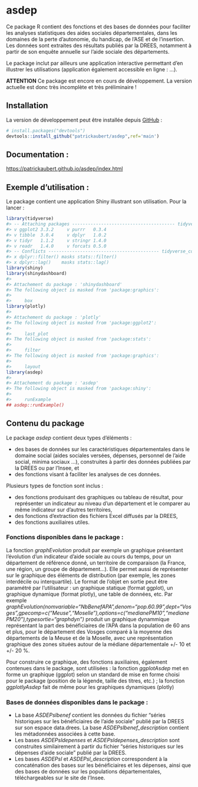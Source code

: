 
<!-- README.md is generated from README.Rmd. Please edit that file -->

# asdep

<!-- badges: start -->

<!-- badges: end -->

Ce package R contient des fonctions et des bases de données pour
faciliter les analyses statistiques des aides sociales départementales,
dans les domaines de la perte d’autonomie, du handicap, de l’ASE et de
l’insertion. Les données sont extraites des résultats publiés par la
DREES, notamment à partir de son enquête annuelle sur l’aide sociale des
départements.

Le package inclut par ailleurs une application interactive permettant
d’en illustrer les utilisations (application également accessible en
ligne : …).

**ATTENTION** Ce package est encore en cours de développement. La
version actuelle est donc très incomplète et très préliminaire \!

## Installation

La version de développement peut être installée depuis
[GitHub](https://github.com/patrickaubert/asdep) :

``` r
# install.packages("devtools")
devtools::install_github("patrickaubert/asdep",ref='main')
```

## Documentation :

<https://patrickaubert.github.io/asdep/index.html>

## Exemple d’utilisation :

Le package contient une application Shiny illustrant son utilisation.
Pour la lancer :

``` r
library(tidyverse)
#> -- Attaching packages --------------------------------------- tidyverse 1.3.0 --
#> v ggplot2 3.3.2     v purrr   0.3.4
#> v tibble  3.0.4     v dplyr   1.0.2
#> v tidyr   1.1.2     v stringr 1.4.0
#> v readr   1.4.0     v forcats 0.5.0
#> -- Conflicts ------------------------------------------ tidyverse_conflicts() --
#> x dplyr::filter() masks stats::filter()
#> x dplyr::lag()    masks stats::lag()
library(shiny)
library(shinydashboard)
#> 
#> Attachement du package : 'shinydashboard'
#> The following object is masked from 'package:graphics':
#> 
#>     box
library(plotly)
#> 
#> Attachement du package : 'plotly'
#> The following object is masked from 'package:ggplot2':
#> 
#>     last_plot
#> The following object is masked from 'package:stats':
#> 
#>     filter
#> The following object is masked from 'package:graphics':
#> 
#>     layout
library(asdep)
#> 
#> Attachement du package : 'asdep'
#> The following object is masked from 'package:shiny':
#> 
#>     runExample
## asdep::runExample()
```

## Contenu du package

Le package *asdep* contient deux types d’éléments :

  - des bases de données sur les caractéristiques départementales dans
    le domaine social (aides sociales versées, dépenses, personnel de
    l’aide social, minima sociaux …), construites à partir des données
    publiées par la DREES ou par l’Insee, et
  - des fonctions visant à faciliter les analyses de ces données.

Plusieurs types de fonction sont inclus :

  - des fonctions produisant des graphiques ou tableau de résultat, pour
    représenter un indicateur au niveau d’un département et le comparer
    au même indicateur sur d’autres territoires,
  - des fonctions d’extraction des fichiers Excel diffusés par la DREES,
  - des fonctions auxiliaires utiles.

### Fonctions disponibles dans le package :

La fonction *graphEvolution* produit par exemple un graphique présentant
l’évolution d’un indicateur d’aide sociale au cours du temps, pour un
département de référence donné, un territoire de comparaison (la
France, une région, un groupe de département…). Elle permet aussi de
représenter sur le graphique des éléments de distribution (par exemple,
les zones interdécile ou interquartile). Le format de l’objet en sortie
peut être paramétré par l’utilisateur : un graphique statique (format
ggplot), un graphique dynamique (format plotly), une table de données,
etc. Par exemple
*graphEvolution(nomvariable=“NbBenefAPA”,denom=“pop.60.99”,dept=“Vosges”,gpecomp=c(“Meuse”,“Moselle”),options=c(“medianePM10”,“medianePM20”),typesortie=“graphdyn”)*
produit un graphique dynammique représentant la part des bénéficiaires
de l’APA dans la population de 60 ans et plus, pour le département des
Vosges comparé à la moyenne des départements de la Meuse et de la
Moselle, avec une représentation graphique des zones situées autour de
la médiane départementale +/- 10 et +/- 20 %.

Pour construire ce graphique, des fonctions auxiliaires, également
contenues dans le package, sont utilisées : la fonction *ggplotAsdep*
met en forme un graphique (ggplot) selon un standard de mise en forme
choisi pour le package (position de la légende, taille des titres, etc.)
; la fonction *ggplotlyAsdep* fait de même pour les graphiques
dynamiques (plotly)

### Bases de données disponibles dans le package :

  - La base *ASDEPslbenef* contient les données du fichier “séries
    historiques sur les bénéficiaires de l’aide sociale” publié par la
    DREES sur son espace data.drees. La base *ASDEPslbenef\_description*
    contient les métadonnées associées à cette base.
  - Les bases *ASDEPsldepenses* et *ASDEPsldepenses\_description* sont
    construites similairement à partir du fichier “séries historiques
    sur les dépenses d’aide sociale” publié par la DREES.
  - Les bases *ASDEPsl* et *ASDEPsl\_description* correspondent à la
    concaténation des bases sur les bénéficiaires et les dépenses, ainsi
    que des bases de données sur les populations départementales,
    téléchargeables sur le site de l’Insee.
